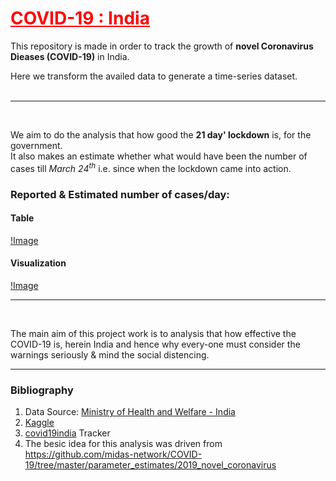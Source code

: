# <font color="red"><u><b>COVID-19 : India</b></u></font>
This repository is made in order to track the growth of **novel Coronavirus Dieases (COVID-19)** in India.<br />

Here we transform the availed data to generate a time-series dataset.<br /><br />

<hr /><br />

We aim to do the analysis that how good the **21 day' lockdown** is, for the government.<br />
It also makes an estimate whether what would have been the number of cases till _March 24<sup>th</sup>_ i.e. since when the lockdown came into action.<br />

### Reported & Estimated number of cases/day:

#### Table
[!Image]("Plots/tables/uptoLockdown.png")

#### Visualization
[!Image]("Plots/visuals/uptoLockdownH.png")

<hr /><br />

The main aim of this project work is to analysis that how effective the COVID-19 is, herein India and hence why every-one must consider the warnings seriously & mind the social distencing.

<hr />

### Bibliography

1. Data Source: [Ministry of Health and Welfare - India]("https://www.mohfw.gov.in/")
2. [Kaggle]("https://www.kaggle.com/")
3. [covid19india]("https://www.covid19india.org/") Tracker
4. The besic idea for this analysis was driven from https://github.com/midas-network/COVID-19/tree/master/parameter_estimates/2019_novel_coronavirus
